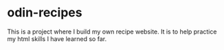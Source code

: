 # odin-recipes

This is a project where I build my own recipe website.
It is to help practice my html skills I have learned so far.